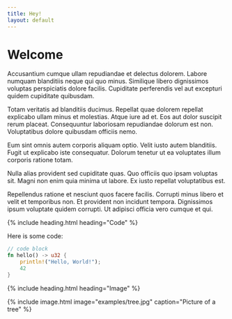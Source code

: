 ```yaml
---
title: Hey!
layout: default
---
```

# Welcome

Accusantium cumque ullam repudiandae et delectus dolorem. Labore numquam blanditiis neque qui quo minus. Similique libero dignissimos voluptas perspiciatis dolore facilis. Cupiditate perferendis vel aut excepturi quidem cupiditate quibusdam.

Totam veritatis ad blanditiis ducimus. Repellat quae dolorem repellat explicabo ullam minus et molestias. Atque iure ad et. Eos aut dolor suscipit rerum placeat. Consequuntur laboriosam repudiandae dolorum est non. Voluptatibus dolore quibusdam officiis nemo.

Eum sint omnis autem corporis aliquam optio. Velit iusto autem blanditiis. Fugit ut explicabo iste consequatur. Dolorum tenetur ut ea voluptates illum corporis ratione totam.

Nulla alias provident sed cupiditate quas. Quo officiis quo ipsam voluptas sit. Magni non enim quia minima ut labore. Ex iusto repellat voluptatibus est.

Repellendus ratione et nesciunt quos facere facilis. Corrupti minus libero et velit et temporibus non. Et provident non incidunt tempora. Dignissimos ipsum voluptate quidem corrupti. Ut adipisci officia vero cumque et qui.

{% include heading.html heading="Code" %}

Here is some code:

```rust
// code block
fn hello() -> u32 {
    println!("Hello, World!");
    42
}
```

{% include heading.html heading="Image" %}

{% include image.html image="examples/tree.jpg" caption="Picture of a tree" %}
